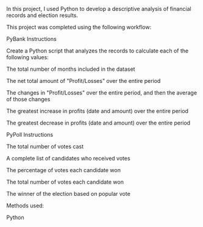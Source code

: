 In this project, I used Python to develop a descriptive analysis of financial records and election results.

This project was completed using the following workflow:

PyBank Instructions

Create a Python script that analyzes the records to calculate each of the following values:

The total number of months included in the dataset

The net total amount of "Profit/Losses" over the entire period

The changes in "Profit/Losses" over the entire period, and then the average of those changes

The greatest increase in profits (date and amount) over the entire period

The greatest decrease in profits (date and amount) over the entire period

PyPoll Instructions

The total number of votes cast

A complete list of candidates who received votes

The percentage of votes each candidate won

The total number of votes each candidate won

The winner of the election based on popular vote

Methods used:

Python
